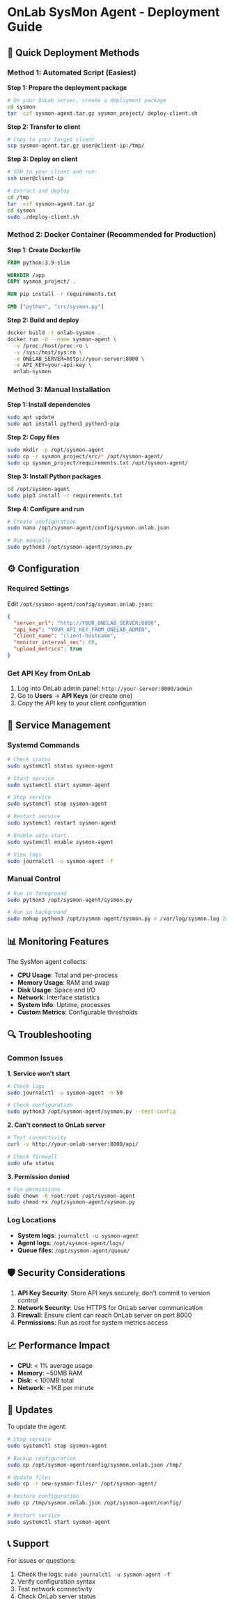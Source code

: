 # OnLab SysMon Agent - Deployment Guide

## 🚀 Quick Deployment Methods

### Method 1: Automated Script (Easiest)

**Step 1: Prepare the deployment package**
```bash
# On your OnLab server, create a deployment package
cd sysmon
tar -czf sysmon-agent.tar.gz sysmon_project/ deploy-client.sh
```

**Step 2: Transfer to client**
```bash
# Copy to your target client
scp sysmon-agent.tar.gz user@client-ip:/tmp/
```

**Step 3: Deploy on client**
```bash
# SSH to your client and run:
ssh user@client-ip

# Extract and deploy
cd /tmp
tar -xzf sysmon-agent.tar.gz
cd sysmon
sudo ./deploy-client.sh
```

### Method 2: Docker Container (Recommended for Production)

**Step 1: Create Dockerfile**
```dockerfile
FROM python:3.9-slim

WORKDIR /app
COPY sysmon_project/ .

RUN pip install -r requirements.txt

CMD ["python", "src/sysmon.py"]
```

**Step 2: Build and deploy**
```bash
docker build -t onlab-sysmon .
docker run -d --name sysmon-agent \
  -v /proc:/host/proc:ro \
  -v /sys:/host/sys:ro \
  -e ONELAB_SERVER=http://your-server:8000 \
  -e API_KEY=your-api-key \
  onlab-sysmon
```

### Method 3: Manual Installation

**Step 1: Install dependencies**
```bash
sudo apt update
sudo apt install python3 python3-pip
```

**Step 2: Copy files**
```bash
sudo mkdir -p /opt/sysmon-agent
sudo cp -r sysmon_project/src/* /opt/sysmon-agent/
sudo cp sysmon_project/requirements.txt /opt/sysmon-agent/
```

**Step 3: Install Python packages**
```bash
cd /opt/sysmon-agent
sudo pip3 install -r requirements.txt
```

**Step 4: Configure and run**
```bash
# Create configuration
sudo nano /opt/sysmon-agent/config/sysmon.onlab.json

# Run manually
sudo python3 /opt/sysmon-agent/sysmon.py
```

## ⚙️ Configuration

### Required Settings

Edit `/opt/sysmon-agent/config/sysmon.onlab.json`:

```json
{
  "server_url": "http://YOUR_ONELAB_SERVER:8000",
  "api_key": "YOUR_API_KEY_FROM_ONELAB_ADMIN",
  "client_name": "client-hostname",
  "monitor_interval_sec": 60,
  "upload_metrics": true
}
```

### Get API Key from OnLab

1. Log into OnLab admin panel: `http://your-server:8000/admin`
2. Go to **Users** → **API Keys** (or create one)
3. Copy the API key to your client configuration

## 🔧 Service Management

### Systemd Commands
```bash
# Check status
sudo systemctl status sysmon-agent

# Start service
sudo systemctl start sysmon-agent

# Stop service
sudo systemctl stop sysmon-agent

# Restart service
sudo systemctl restart sysmon-agent

# Enable auto-start
sudo systemctl enable sysmon-agent

# View logs
sudo journalctl -u sysmon-agent -f
```

### Manual Control
```bash
# Run in foreground
sudo python3 /opt/sysmon-agent/sysmon.py

# Run in background
sudo nohup python3 /opt/sysmon-agent/sysmon.py > /var/log/sysmon.log 2>&1 &
```

## 📊 Monitoring Features

The SysMon agent collects:

- **CPU Usage**: Total and per-process
- **Memory Usage**: RAM and swap
- **Disk Usage**: Space and I/O
- **Network**: Interface statistics
- **System Info**: Uptime, processes
- **Custom Metrics**: Configurable thresholds

## 🔍 Troubleshooting

### Common Issues

**1. Service won't start**
```bash
# Check logs
sudo journalctl -u sysmon-agent -n 50

# Check configuration
sudo python3 /opt/sysmon-agent/sysmon.py --test-config
```

**2. Can't connect to OnLab server**
```bash
# Test connectivity
curl -v http://your-onlab-server:8000/api/

# Check firewall
sudo ufw status
```

**3. Permission denied**
```bash
# Fix permissions
sudo chown -R root:root /opt/sysmon-agent
sudo chmod +x /opt/sysmon-agent/sysmon.py
```

### Log Locations
- **System logs**: `journalctl -u sysmon-agent`
- **Agent logs**: `/opt/sysmon-agent/logs/`
- **Queue files**: `/opt/sysmon-agent/queue/`

## 🛡️ Security Considerations

1. **API Key Security**: Store API keys securely, don't commit to version control
2. **Network Security**: Use HTTPS for OnLab server communication
3. **Firewall**: Ensure client can reach OnLab server on port 8000
4. **Permissions**: Run as root for system metrics access

## 📈 Performance Impact

- **CPU**: < 1% average usage
- **Memory**: ~50MB RAM
- **Disk**: < 100MB total
- **Network**: ~1KB per minute

## 🔄 Updates

To update the agent:

```bash
# Stop service
sudo systemctl stop sysmon-agent

# Backup configuration
sudo cp /opt/sysmon-agent/config/sysmon.onlab.json /tmp/

# Update files
sudo cp -r new-sysmon-files/* /opt/sysmon-agent/

# Restore configuration
sudo cp /tmp/sysmon.onlab.json /opt/sysmon-agent/config/

# Restart service
sudo systemctl start sysmon-agent
```

## 📞 Support

For issues or questions:
1. Check the logs: `sudo journalctl -u sysmon-agent -f`
2. Verify configuration syntax
3. Test network connectivity
4. Check OnLab server status
